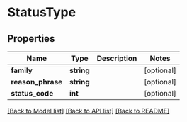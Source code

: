 # StatusType

## Properties
Name | Type | Description | Notes
------------ | ------------- | ------------- | -------------
**family** | **string** |  | [optional] 
**reason_phrase** | **string** |  | [optional] 
**status_code** | **int** |  | [optional] 

[[Back to Model list]](../README.md#documentation-for-models) [[Back to API list]](../README.md#documentation-for-api-endpoints) [[Back to README]](../README.md)


